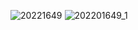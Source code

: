 ![20221649](https://user-images.githubusercontent.com/101965369/192712435-c2d54605-f29f-4cb2-b495-43d421ce6392.PNG)
![202201649_1](https://user-images.githubusercontent.com/101965369/192712439-41adf56a-9f15-4c7f-b4f9-335448de0133.PNG)
